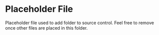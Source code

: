 # Placeholder File #

Placeholder file used to add folder to source control. Feel free to remove once other files are placed in this folder.